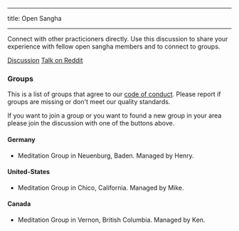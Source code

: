 * * *

title: Open Sangha

* * *

Connect with other practicioners directly. Use this discussion to share your experience with fellow open sangha members and to connect to groups.

[Discussion](https://discord.gg/Tyqd22a?classes=btn,btn-primary) [Talk on Reddit](https://www.reddit.com/r/OpenBuddhaDharma/?classes=btn,btn-primary)

### Groups

This is a list of groups that agree to our [code of conduct](../code/). Please report if groups are missing or don't meet our quality standards.

If you want to join a group or you want to found a new group in your area please join the discussion with one of the buttons above.

#### Germany

- Meditation Group in Neuenburg, Baden. Managed by Henry.

#### United-States

- Meditation Group in Chico, California. Managed by Mike.

#### Canada

- Meditation Group in Vernon, British Columbia. Managed by Ken.